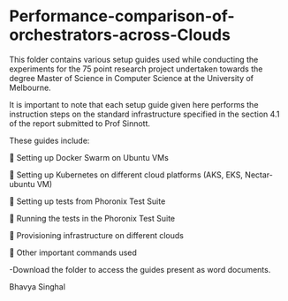 # Performance-comparison-of-orchestrators-across-Clouds

This folder contains various setup guides used while conducting the experiments for the 75 point research project undertaken towards the degree Master of Science in Computer Science at the University of Melbourne.

It is important to note that each setup guide given here performs the instruction steps on the standard infrastructure specified in the section 4.1 of the report submitted to Prof Sinnott.

These guides include:

	Setting up Docker Swarm on Ubuntu VMs

	Setting up Kubernetes on different cloud platforms (AKS, EKS, Nectar- ubuntu VM)

	Setting up tests from Phoronix Test Suite

	Running the tests in the Phoronix Test Suite

	Provisioning infrastructure on different clouds

	Other important commands used




-Download the folder to access the guides present as word documents.


Bhavya Singhal
